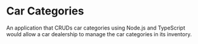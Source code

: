 # Car Categories

An application that CRUDs car categories using Node.js and TypeScript would allow a car dealership to manage the car categories in its inventory.
